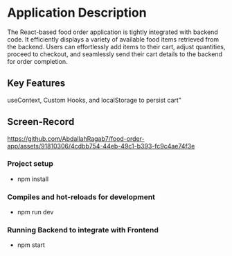 # Application Description
The React-based food order application is tightly integrated with backend code. It efficiently displays a variety of available food items retrieved from the backend. Users can effortlessly add items to their cart, adjust quantities, proceed to checkout, and seamlessly send their cart details to the backend for order completion.

## Key Features 
useContext, Custom Hooks, and localStorage to persist cart"

## Screen-Record

https://github.com/AbdallahRagab7/food-order-app/assets/91810306/4cdbb754-44eb-49c1-b393-fc9c4ae74f3e





### Project setup <a name = "Project-setup"></a>
- npm install

### Compiles and hot-reloads for development <a name = "Compiles-and-hot-reloads-for-development"></a>
- npm run dev

### Running Backend to integrate with Frontend
- npm start
